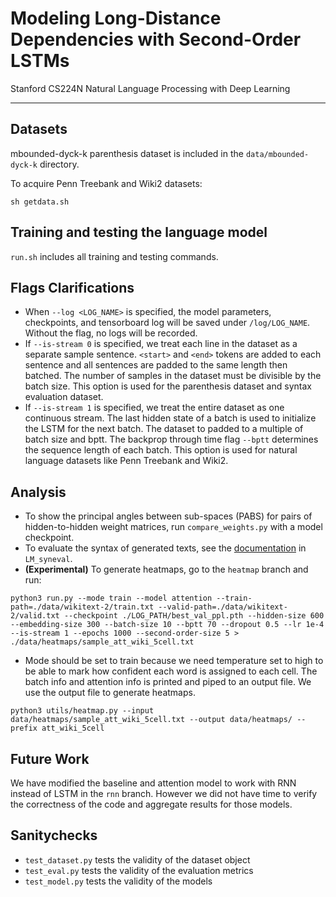 # Modeling Long-Distance Dependencies with Second-Order LSTMs
Stanford CS224N Natural Language Processing with Deep Learning

---

## Datasets

mbounded-dyck-k parenthesis dataset is included in the `data/mbounded-dyck-k` directory.

To acquire Penn Treebank and Wiki2 datasets:
```
sh getdata.sh
```

## Training and testing the language model

`run.sh` includes all training and testing commands.

## Flags Clarifications
- When `--log <LOG_NAME>` is specified, the model parameters, checkpoints, and tensorboard log will be saved under `/log/LOG_NAME`. Without the flag, no logs will be recorded.
- If `--is-stream 0` is specified, we treat each line in the dataset as a separate sample sentence. `<start>` and `<end>` tokens are added to each sentence and all sentences are padded to the same length then batched. The number of samples in the dataset must be divisible by the batch size. This option is used for the parenthesis dataset and syntax evaluation dataset.
- If `--is-stream 1` is specified, we treat the entire dataset as one continuous stream. The last hidden state of a batch is used to initialize the LSTM for the next batch. The dataset to padded to a multiple of batch size and bptt. The backprop through time flag `--bptt` determines the sequence length of each batch. This option is used for natural language datasets like Penn Treebank and Wiki2.

## Analysis
- To show the principal angles between sub-spaces (PABS) for pairs of hidden-to-hidden weight matrices, run `compare_weights.py` with a model checkpoint.
- To evaluate the syntax of generated texts, see the [documentation](/LM_syneval/README.md) in `LM_syneval`.
- **(Experimental)** To generate heatmaps, go to the `heatmap` branch and run:
```
python3 run.py --mode train --model attention --train-path=./data/wikitext-2/train.txt --valid-path=./data/wikitext-2/valid.txt --checkpoint ./LOG_PATH/best_val_ppl.pth --hidden-size 600 --embedding-size 300 --batch-size 10 --bptt 70 --dropout 0.5 --lr 1e-4 --is-stream 1 --epochs 1000 --second-order-size 5 > ./data/heatmaps/sample_att_wiki_5cell.txt
```
- Mode should be set to train because we need temperature set to high to be able to mark how confident each word is assigned to each cell. The batch info and attention info is printed and piped to an output file.
We use the output file to generate heatmaps.
```
python3 utils/heatmap.py --input data/heatmaps/sample_att_wiki_5cell.txt --output data/heatmaps/ --prefix att_wiki_5cell
```

## Future Work
We have modified the baseline and attention model to work with RNN instead of LSTM in the `rnn` branch. However we did not have time to verify the correctness of the code and aggregate results for those models.

## Sanitychecks
- `test_dataset.py` tests the validity of the dataset object
- `test_eval.py` tests the validity of the evaluation metrics
- `test_model.py` tests the validity of the models
